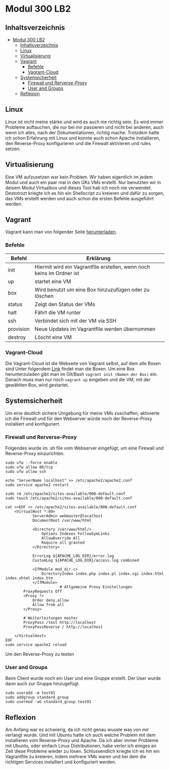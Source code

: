 # Modul 300 LB2
## Inhaltsverzeichnis
- [Modul 300 LB2](#modul-300-lb2)
  - [Inhaltsverzeichnis](#inhaltsverzeichnis)
  - [Linux](#linux)
  - [Virtualisierung](#virtualisierung)
  - [Vagrant](#vagrant)
    - [Befehle](#befehle)
    - [Vagrant-Cloud](#vagrant-cloud)
  - [Systemsicherheit](#systemsicherheit)
    - [Firewall und Rerverse-Proxy](#firewall-und-rerverse-proxy)
    - [User and Groups](#user-and-groups)
  - [Reflexion](#reflexion)
## Linux
Linux ist nicht meine stärke und wird es auch nie richtig sein. Es wird immer Probleme auftauchen, die nur bei mir passieren und nicht bei anderen, auch wenn ich alles, nach der Dokumentationen, richtig mache. Trotzdem hatte ich schon Erfahrung mit Linux und konnte auch schon Apache installieren, den Reverse-Proxy konfigurieren und die Firewall aktivieren und rules setzen.

## Virtualisierung
Eine VM aufzusetzen war kein Problem. Wir haben eigentlich im jedem Modul und auch ein paar mal in den ÜKs VMs erstellt. Nur benutzten wir in deisem Modul Virtualbox und dieses Tool hab ich noch nie verwendet. Destotrozt kriegte ich es hin ein Shellscript zu kreieren und dafür zu sorgen, das VMs erstellt werden und auch schon die ersten Befehle ausgeführt werden. 

## Vagrant
Vagrant kann man von folgender Seite [herunterladen](https://www.vagrantup.com/).
### Befehle
|Befehl | Erklärung |
|---|---|
|init|Hiermit wird ein Vagrantfile erstellen, wenn noch keins im Ordner ist|
|up|startet eine VM|
|box| Wird benutzt um eine Box hinzuzufügen oder zu löschen|
|status|Zeigt den Status der VMs|
|halt|Fährt die VM runter|
|ssh|Verbindet sich mit der VM via SSH|
|provision|Neue Updates im Vagrantfile werden übernommen|
|destroy|Löscht eine VM|

### Vagrant-Cloud
Die Vagrant-Cloud ist die Webseite von Vagrant selbst, auf dem alle Boxen sind Unter folgendem [Link](https://app.vagrantup.com/boxes/search) findet man die Boxen. Um eine Box herunterzuladen gibt man im Git/Bash
            ```
            vagrant init (Namen der Box)
            ```
ein. Danach muss man nur noch 
            ```
            vagrant up
            ```
eingeben und die VM, mit der gewählten Box, wird gestartet.

## Systemsicherheit
Um eine deutlich sichere Umgebung für meine VMs zuschaffen, aktivierte ich die Firewall und für den Webserver würde noch der Reverse-Proxy installiert und konfiguriert. 
### Firewall und Rerverse-Proxy
Folgendes wurde im .sh file vom Webserver eingefügt, um eine Firewall und Reverse-Proxy einzurichten.

    sudo ufw --force enable   
    sudo ufw allow 80/tcp
    sudo ufw allow ssh

    echo "ServerName localhost" >> /etc/apache2/apache2.conf
    sudo service apache2 restart

    sudo rm /etc/apache2/sites-available/000-default.conf
    sudo touch /etc/apache2/sites-available/000-default.conf
        
    cat <<EOF >> /etc/apache2/sites-available/000-default.conf
        <VirtualHost *:80>
                ServerAdmin webmaster@localhost
                DocumentRoot /var/www/html

                <Directory /var/www/html/>
                    Options Indexes FollowSymLinks
                    AllowOverride All
                    Require all granted
                </Directory>

                ErrorLog ${APACHE_LOG_DIR}/error.log
                CustomLog ${APACHE_LOG_DIR}/access.log combined

                <IfModule mod_dir.c>
                    DirectoryIndex index.php index.pl index.cgi index.html index.xhtml index.htm
                </IfModule>
                            # Allgemeine Proxy Einstellungen
            ProxyRequests Off
            <Proxy *>
                Order deny,allow
                Allow from all
            </Proxy>

            # Weiterleitungen master
            ProxyPass /test http://localhost
            ProxyPassReverse / http://localhost

        </VirtualHost>
    EOF
    sudo service apache2 reload

Um den Reverse-Proxy zu testen

### User and Groups
Beim Client wurde noch ein User und eine Gruppe erstellt. Der User wurde dann auch  zur Gruppe hinzugefügt. 
    
    sudo useradd -m test01
    sudo addgroup standard_group
    sudo usermod -aG standard_group test01

## Reflexion
Am Anfang war es schwierig, da ich nicht genau wusste was von mir verlangt wurde. Und mit Ubuntu hatte ich auch welche Problem mit dem installieren vom Reverse-Proxy und Apache. Da ich aber immer Probleme mit Ubuntu, oder einfach Linux Distributionen, habe verlor ich einiges an Zeit diese Probleme wieder zu lösen. Schlussendlich kriegte ich es hin ein Vagrantfile zu kreieren, indem mehrere VMs waren und bei dem die richtigen Services installiert und konfiguriert werden. 

